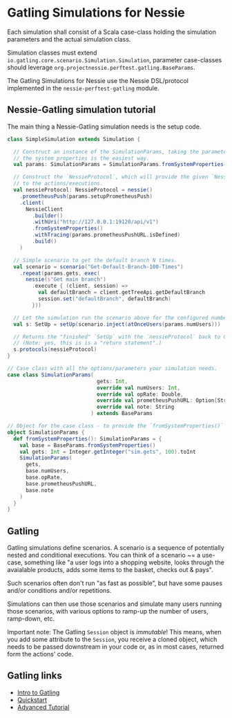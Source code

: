# Gatling Simulations for Nessie

Each simulation shall consist of a Scala case-class holding the simulation parameters and
the actual simulation class.

Simulation classes must extend `io.gatling.core.scenario.Simulation.Simulation`,
parameter case-classes should leverage `org.projectnessie.perftest.gatling.BaseParams`.

The Gatling Simulations for Nessie use the Nessie DSL/protocol implemented in the 
`nessie-perftest-gatling` module.

## Nessie-Gatling simulation tutorial

The main thing a Nessie-Gatling simulation needs is the setup code.

```scala
class SimpleSimulation extends Simulation {

  // Construct an instance of the SimulationParams, taking the parameters from
  // the system properties is the easiest way.
  val params: SimulationParams = SimulationParams.fromSystemProperties()

  // Construct the `NessieProtocol`, which will provide the given `NessieClient`
  // to the actions/executions.
  val nessieProtocol: NessieProtocol = nessie()
    .prometheusPush(params.setupPrometheusPush)
    .client(
      NessieClient
        .builder()
        .withUri("http://127.0.0.1:19120/api/v1")
        .fromSystemProperties()
        .withTracing(params.prometheusPushURL.isDefined)
        .build()
    )

  // Simple scenario to get the default branch N times.
  val scenario = scenario("Get-Default-Branch-100-Times")
    .repeat(params.gets, exec(
      nessie(s"Get main branch")
        .execute { (client, session) =>
          val defaultBranch = client.getTreeApi.getDefaultBranch
          session.set("defaultBranch", defaultBranch)
        }))

  // Let the simulation run the scenario above for the configured number of users.
  val s: SetUp = setUp(scenario.inject(atOnceUsers(params.numUsers)))

  // Returns the "finished" `SetUp` with the `nessieProtocol` back to Gatling.
  // (Note: yes, this is is a "return statement".) 
  s.protocols(nessieProtocol)
}

// Case class with all the options/parameters your simulation needs.
case class SimulationParams(
                             gets: Int,
                             override val numUsers: Int,
                             override val opRate: Double,
                             override val prometheusPushURL: Option[String],
                             override val note: String
                           ) extends BaseParams

// Object for the case class - to provide the `fromSystemProperties()` function.
object SimulationParams {
  def fromSystemProperties(): SimulationParams = {
    val base = BaseParams.fromSystemProperties()
    val gets: Int = Integer.getInteger("sim.gets", 100).toInt
    SimulationParams(
      gets,
      base.numUsers,
      base.opRate,
      base.prometheusPushURL,
      base.note
    )
  }
}
```

## Gatling

Gatling simulations define scenarios. A scenario is a sequence of potentially nested and conditional
executions. You can think of a scenario ~= a use-case, something like "a user logs into a shopping
website, looks through the avaialable products, adds some items to the basket, checks out & pays".

Such scenarios often don't run "as fast as possible", but have some pauses and/or conditions
and/or repetitions.

Simulations can then use those scenarios and simulate many users running those scenarios, with
various options to ramp-up the number of users, ramp-down, etc.

Important note: The Gatling `Session` object is _immutable_! This means, when you add some attribute
to the `Session`, you receive a cloned object, which needs to be passed downstream in your code or,
as in most cases, returned form the actions' code.

## Gatling links

* [Intro to Gatling](https://www.baeldung.com/introduction-to-gatling)
* [Quickstart](https://gatling.io/docs/gatling/tutorials/quickstart/)
* [Advanced Tutorial](https://gatling.io/docs/gatling/tutorials/advanced/)
